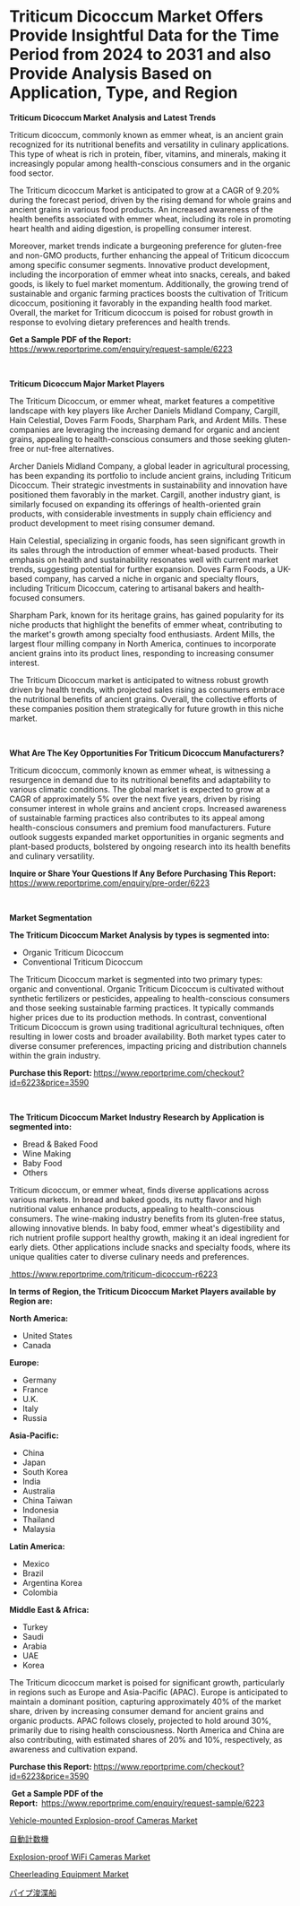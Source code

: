 <p><h1>Triticum Dicoccum Market Offers Provide Insightful Data for the Time Period from 2024 to 2031 and also Provide Analysis Based on Application, Type, and Region</h1></p><p><strong>Triticum Dicoccum Market Analysis and Latest Trends</strong></p>
<p><p>Triticum dicoccum, commonly known as emmer wheat, is an ancient grain recognized for its nutritional benefits and versatility in culinary applications. This type of wheat is rich in protein, fiber, vitamins, and minerals, making it increasingly popular among health-conscious consumers and in the organic food sector. </p><p>The Triticum dicoccum Market is anticipated to grow at a CAGR of 9.20% during the forecast period, driven by the rising demand for whole grains and ancient grains in various food products. An increased awareness of the health benefits associated with emmer wheat, including its role in promoting heart health and aiding digestion, is propelling consumer interest. </p><p>Moreover, market trends indicate a burgeoning preference for gluten-free and non-GMO products, further enhancing the appeal of Triticum dicoccum among specific consumer segments. Innovative product development, including the incorporation of emmer wheat into snacks, cereals, and baked goods, is likely to fuel market momentum. Additionally, the growing trend of sustainable and organic farming practices boosts the cultivation of Triticum dicoccum, positioning it favorably in the expanding health food market. Overall, the market for Triticum dicoccum is poised for robust growth in response to evolving dietary preferences and health trends.</p></p>
<p><strong>Get a Sample PDF of the Report:&nbsp;</strong> <a href="https://www.reportprime.com/enquiry/request-sample/6223">https://www.reportprime.com/enquiry/request-sample/6223</a></p>
<p>&nbsp;</p>
<p><strong>Triticum Dicoccum Major Market Players</strong></p>
<p><p>The Triticum Dicoccum, or emmer wheat, market features a competitive landscape with key players like Archer Daniels Midland Company, Cargill, Hain Celestial, Doves Farm Foods, Sharpham Park, and Ardent Mills. These companies are leveraging the increasing demand for organic and ancient grains, appealing to health-conscious consumers and those seeking gluten-free or nut-free alternatives.</p><p>Archer Daniels Midland Company, a global leader in agricultural processing, has been expanding its portfolio to include ancient grains, including Triticum Dicoccum. Their strategic investments in sustainability and innovation have positioned them favorably in the market. Cargill, another industry giant, is similarly focused on expanding its offerings of health-oriented grain products, with considerable investments in supply chain efficiency and product development to meet rising consumer demand.</p><p>Hain Celestial, specializing in organic foods, has seen significant growth in its sales through the introduction of emmer wheat-based products. Their emphasis on health and sustainability resonates well with current market trends, suggesting potential for further expansion. Doves Farm Foods, a UK-based company, has carved a niche in organic and specialty flours, including Triticum Dicoccum, catering to artisanal bakers and health-focused consumers.</p><p>Sharpham Park, known for its heritage grains, has gained popularity for its niche products that highlight the benefits of emmer wheat, contributing to the market's growth among specialty food enthusiasts. Ardent Mills, the largest flour milling company in North America, continues to incorporate ancient grains into its product lines, responding to increasing consumer interest.</p><p>The Triticum Dicoccum market is anticipated to witness robust growth driven by health trends, with projected sales rising as consumers embrace the nutritional benefits of ancient grains. Overall, the collective efforts of these companies position them strategically for future growth in this niche market.</p></p>
<p>&nbsp;</p>
<p><strong>What Are The Key Opportunities For Triticum Dicoccum Manufacturers?</strong></p>
<p><p>Triticum dicoccum, commonly known as emmer wheat, is witnessing a resurgence in demand due to its nutritional benefits and adaptability to various climatic conditions. The global market is expected to grow at a CAGR of approximately 5% over the next five years, driven by rising consumer interest in whole grains and ancient crops. Increased awareness of sustainable farming practices also contributes to its appeal among health-conscious consumers and premium food manufacturers. Future outlook suggests expanded market opportunities in organic segments and plant-based products, bolstered by ongoing research into its health benefits and culinary versatility.</p></p>
<p><strong>Inquire or Share Your Questions If Any Before Purchasing This Report:</strong> <a href="https://www.reportprime.com/enquiry/pre-order/6223">https://www.reportprime.com/enquiry/pre-order/6223</a></p>
<p>&nbsp;</p>
<p><strong>Market Segmentation</strong></p>
<p><strong>The Triticum Dicoccum Market Analysis by types is segmented into:</strong></p>
<p><ul><li>Organic Triticum Dicoccum</li><li>Conventional Triticum Dicoccum</li></ul></p>
<p><p>The Triticum Dicoccum market is segmented into two primary types: organic and conventional. Organic Triticum Dicoccum is cultivated without synthetic fertilizers or pesticides, appealing to health-conscious consumers and those seeking sustainable farming practices. It typically commands higher prices due to its production methods. In contrast, conventional Triticum Dicoccum is grown using traditional agricultural techniques, often resulting in lower costs and broader availability. Both market types cater to diverse consumer preferences, impacting pricing and distribution channels within the grain industry.</p></p>
<p><strong>Purchase this Report:&nbsp;</strong><a href="https://www.reportprime.com/checkout?id=6223&price=3590">https://www.reportprime.com/checkout?id=6223&price=3590</a></p>
<p>&nbsp;</p>
<p><strong>The Triticum Dicoccum Market Industry Research by Application is segmented into:</strong></p>
<p><ul><li>Bread & Baked Food</li><li>Wine Making</li><li>Baby Food</li><li>Others</li></ul></p>
<p><p>Triticum dicoccum, or emmer wheat, finds diverse applications across various markets. In bread and baked goods, its nutty flavor and high nutritional value enhance products, appealing to health-conscious consumers. The wine-making industry benefits from its gluten-free status, allowing innovative blends. In baby food, emmer wheat's digestibility and rich nutrient profile support healthy growth, making it an ideal ingredient for early diets. Other applications include snacks and specialty foods, where its unique qualities cater to diverse culinary needs and preferences.</p></p>
<p><a href="https://www.reportprime.com/triticum-dicoccum-r6223">&nbsp;https://www.reportprime.com/triticum-dicoccum-r6223</a></p>
<p><strong>In terms of Region, the Triticum Dicoccum Market Players available by Region are:</strong></p>
<p>
    <p> <strong> North America: </strong>
        <ul>
            <li>United States</li>
            <li>Canada</li>
        </ul>
        </p> 
    <p> <strong> Europe: </strong>
        <ul>
            <li>Germany</li>
            <li>France</li>
            <li>U.K.</li>
            <li>Italy</li>
            <li>Russia</li>
        </ul>
        </p> 
    <p> <strong> Asia-Pacific: </strong>
        <ul>
            <li>China</li>
            <li>Japan</li>
            <li>South Korea</li>
            <li>India</li>
            <li>Australia</li>
            <li>China Taiwan</li>
            <li>Indonesia</li>
            <li>Thailand</li>
            <li>Malaysia</li>
        </ul>
        </p> 
    <p> <strong> Latin America: </strong>
        <ul>
            <li>Mexico</li>
            <li>Brazil</li>
            <li>Argentina Korea</li>
            <li>Colombia</li>
        </ul>
        </p> 
    <p> <strong> Middle East & Africa: </strong>
        <ul>
            <li>Turkey</li>
            <li>Saudi</li>
            <li>Arabia</li>
            <li>UAE</li>
            <li>Korea</li>
        </ul>
    </p>
    </p>
<p><p>The Triticum dicoccum market is poised for significant growth, particularly in regions such as Europe and Asia-Pacific (APAC). Europe is anticipated to maintain a dominant position, capturing approximately 40% of the market share, driven by increasing consumer demand for ancient grains and organic products. APAC follows closely, projected to hold around 30%, primarily due to rising health consciousness. North America and China are also contributing, with estimated shares of 20% and 10%, respectively, as awareness and cultivation expand.</p></p>
<p><strong>Purchase this Report: </strong><a href="https://www.reportprime.com/checkout?id=6223&price=3590">https://www.reportprime.com/checkout?id=6223&price=3590</a></p>
<p>&nbsp;<strong>Get a Sample PDF of the Report:&nbsp;&nbsp;</strong><a href="https://www.reportprime.com/enquiry/request-sample/6223">https://www.reportprime.com/enquiry/request-sample/6223</a></p>
<p><strong></strong></p>
<p><p><a href="https://issuu.com/reportprime-2/docs/vehicle-mounted-explosion-proof-cam_f071882bdd60d9">Vehicle-mounted Explosion-proof Cameras Market</a></p><p><a href="https://medium.com/@dressleredward/%E8%87%AA%E5%8B%95%E8%A8%88%E6%95%B0%E6%A9%9F%E5%B8%82%E5%A0%B4%E3%81%AE%E8%A6%8B%E9%80%9A%E3%81%97%E3%81%A82024%E5%B9%B4%E3%81%8B%E3%82%892031%E5%B9%B4%E3%81%BE%E3%81%A7%E3%81%AE%E4%BA%88%E6%B8%AC-2e2d3af66657">自動計数機</a></p><p><a href="https://issuu.com/reportprime-2/docs/explosion-proof-wifi-cameras-market_4ef6e1ee4d20bd">Explosion-proof WiFi Cameras Market</a></p><p><a href="https://www.linkedin.com/pulse/cheerleading-equipment-market-insights-products-regional-i4ofc?trackingId=RVKjy4BeSbycSNh%2FcSsAbQ%3D%3D">Cheerleading Equipment Market</a></p><p><a href="https://medium.com/@dressleredward/%E3%83%91%E3%82%A4%E3%83%97%E6%8E%98%E5%89%8A%E6%A9%9F%E5%B8%82%E5%A0%B4%E3%81%AE%E5%8B%95%E5%90%91%E3%81%A8%E5%9C%B0%E5%9F%9F%E5%88%A5%E3%81%AE%E6%B4%9E%E5%AF%9F-2024%E5%B9%B4%E3%81%8B%E3%82%892031%E5%B9%B4%E3%81%BE%E3%81%A7%E3%81%AE%E4%BA%88%E6%B8%AC-34f47b7d2608">パイプ浚渫船</a></p></p>